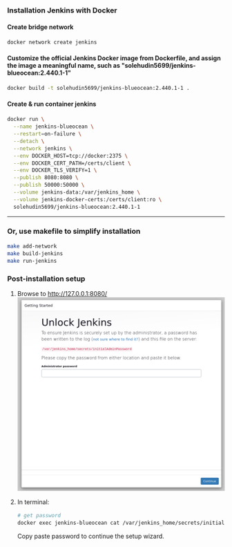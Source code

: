 ### Installation Jenkins with Docker

#### Create bridge network

```bash
docker network create jenkins
```

<!-- #### Download and run docker:dind

```bash
docker run \
  --name jenkins-docker \
  --rm \
  --detach \
  --privileged \
  --network jenkins \
  --network-alias docker \
  --env DOCKER_TLS_CERTDIR=/certs \
  --volume jenkins-docker-certs:/certs/client \
  --volume jenkins-data:/var/jenkins_home \
  --publish 2376:2376 \
  docker:dind \
  --storage-driver overlay2
``` -->

#### Customize the official Jenkins Docker image from Dockerfile, and assign the image a meaningful name, such as "solehudin5699/jenkins-blueocean:2.440.1-1"

```bash
docker build -t solehudin5699/jenkins-blueocean:2.440.1-1 .
```

#### Create & run container jenkins

```bash
docker run \
  --name jenkins-blueocean \
  --restart=on-failure \
  --detach \
  --network jenkins \
  --env DOCKER_HOST=tcp://docker:2375 \
  --env DOCKER_CERT_PATH=/certs/client \
  --env DOCKER_TLS_VERIFY=1 \
  --publish 8080:8080 \
  --publish 50000:50000 \
  --volume jenkins-data:/var/jenkins_home \
  --volume jenkins-docker-certs:/certs/client:ro \
  solehudin5699/jenkins-blueocean:2.440.1-1
```

---

### Or, use makefile to simplify installation

```bash
make add-network
make build-jenkins
make run-jenkins
```

### Post-installation setup

1. Browse to http://127.0.0.1:8080/
   <img src="./docs/unloc-jenkins.png"/>
2. In terminal:

   ```bash
   # get password
   docker exec jenkins-blueocean cat /var/jenkins_home/secrets/initialAdminPassword
   ```

   Copy paste password to continue the setup wizard.
